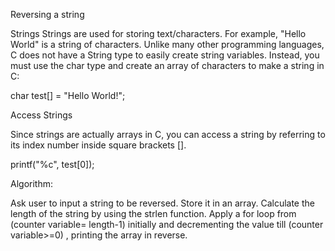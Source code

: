 Reversing a string

Strings Strings are used for storing text/characters. For example, "Hello World" is a string of characters. Unlike many other programming languages, C does not have a String type to easily create string variables. Instead, you must use the char type and create an array of characters to make a string in C:

char test[] = "Hello World!";

Access Strings

Since strings are actually arrays in C, you can access a string by referring to its index number inside square brackets [].

printf("%c", test[0]);

Algorithm:

Ask user to input a string to be reversed. Store it in an array. Calculate the length of the string by using the strlen function. Apply a for loop from (counter variable= length-1) initially and decrementing the value till (counter variable>=0) , printing the array in reverse.

